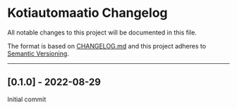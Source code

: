 
# Kotiautomaatio Changelog

All notable changes to this project will be documented in this file.

The format is based on [CHANGELOG.md](http://changelog.md/)
and this project adheres to [Semantic Versioning](http://semver.org/).

<!-- 
TEMPLATE

## [major.minor.patch] - yyyy-mm-dd

A message that notes the main changes in the update.

### Added

### Changed

### Deprecated

### Fixed

### Removed

### Security

_______________________________________________________________________________
 
 -->

<!--
EXAMPLE

## [0.2.0] - 2021-06-02

Lorem Ipsum dolor sit amet.

### Added

- Cat pictures hidden in the library
- Added beeswax to the gears

### Changed

- Updated localisation files

-->

<!--
_______________________________________________________________________________

## [0.1.1] - YYYY-MM-DD

First official documentation.

### Added

- Documentation
- Now using specific versions for the dependencies

### Changed

- Changed the filename of `deploy.yml` to `pypi_deploy.yml` to get rid of a YAML validator complaint
- Updated dependencies

-->

_______________________________________________________________________________

## [0.1.0] - 2022-08-29

Initial commit

[Reddit escape format]: https://www.reddit.com/r/learnpython/comments/rvcg0l/print_colour_in_terminal/hr73v3f/

<!-- markdownlint-configure-file {
    "MD022": false,
    "MD024": false,
    "MD030": false,
    "MD032": false
} -->
<!--
    MD022: Blanks around headings
    MD024: No duplicate headings
    MD030: Spaces after list markers
    MD032: Blanks around lists
-->
